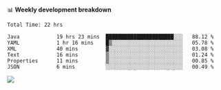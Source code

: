 

📊 **Weekly development breakdown**
<!--START_SECTION:waka-->

```text
Total Time: 22 hrs

Java            19 hrs 23 mins  ██████████████████████░░░   88.12 %
YAML            1 hr 16 mins    █▒░░░░░░░░░░░░░░░░░░░░░░░   05.78 %
XML             40 mins         ▓░░░░░░░░░░░░░░░░░░░░░░░░   03.08 %
Text            16 mins         ▒░░░░░░░░░░░░░░░░░░░░░░░░   01.24 %
Properties      11 mins         ▒░░░░░░░░░░░░░░░░░░░░░░░░   00.85 %
JSON            6 mins          ░░░░░░░░░░░░░░░░░░░░░░░░░   00.49 %
```

<!--END_SECTION:waka-->

<p align="left" dir="auto">
  <a href="#">
    <img src="https://github-readme-stats.vercel.app/api?username=JiHongYuan&show_icons=true&inc">
  </a>
</p>
